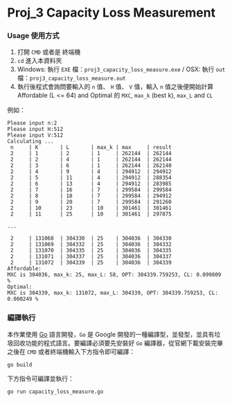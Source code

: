 Proj_3 Capacity Loss Measurement
=======================

### Usage 使用方式

 1. 打開 `CMD` 或者是 終端機
 2. `cd` 進入本資料夾
 3. Windows: 執行 `EXE` 檔：`proj3_capacity_loss_measure.exe` / OSX: 執行 `out` 檔：`proj3_capacity_loss_measure.out`
 4. 執行後程式會詢問要輸入的 `n` 值、 `H` 值、 `V` 值，輸入 `n` 值之後便開始計算 Affordable (L <= 64) and Optimal 的 `MXC`, `max_k` (best k), `max_L` and `CL`

例如：

```
Please input n:2
Please input H:512
Please input V:512
Calculating ...
 n     | K       | L       | max_k | max     | result
 2     | 1       | 2       | 1     | 262144  | 262144
 2     | 2       | 4       | 1     | 262144  | 262144
 2     | 3       | 6       | 1     | 262144  | 262140
 2     | 4       | 9       | 4     | 294912  | 294912
 2     | 5       | 11      | 4     | 294912  | 288354
 2     | 6       | 13      | 4     | 294912  | 283985
 2     | 7       | 16      | 7     | 299584  | 299584
 2     | 8       | 18      | 7     | 299584  | 294912
 2     | 9       | 20      | 7     | 299584  | 291260
 2     | 10      | 23      | 10    | 301461  | 301461
 2     | 11      | 25      | 10    | 301461  | 297875

...

 2     | 131068  | 304330  | 25    | 304036  | 304330
 2     | 131069  | 304332  | 25    | 304036  | 304332
 2     | 131070  | 304335  | 25    | 304036  | 304335
 2     | 131071  | 304337  | 25    | 304036  | 304337
 2     | 131072  | 304339  | 25    | 304036  | 304339
Affordable:
MXC is 304036, max_k: 25, max_L: 58, OPT: 304339.759253, CL: 0.099809 %
Optimal:
MXC is 304339, max_k: 131072, max_L: 304339, OPT: 304339.759253, CL: 0.000249 %
```

### 編譯執行

本作業使用 [Go](https://golang.org) 語言開發，`Go` 是 Google 開發的一種編譯型，並發型，並具有垃圾回收功能的程式語言。要編譯必須要先安裝好 `Go` 編譯器，從官網下載安裝完畢之後在 `CMD` 或者終端機輸入下方指令即可編譯：

```
go build
```

下方指令可編譯並執行：

```
go run capacity_loss_measure.go
```

